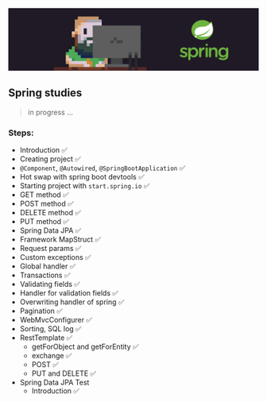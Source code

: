 <img src="imgs/springboot.png" alt="banner dev and logo spring">

## Spring studies

> in progress ...

### Steps:

- Introduction ✅
- Creating project ✅
- `@Component`, `@Autowired`, `@SpringBootApplication` ✅
- Hot swap with spring boot devtools ✅
- Starting project with `start.spring.io` ✅
- GET method ✅
- POST method ✅
- DELETE method ✅
- PUT method ✅
- Spring Data JPA ✅
- Framework MapStruct ✅
- Request params ✅
- Custom exceptions ✅
- Global handler ✅
- Transactions ✅
- Validating fields ✅
- Handler for validation fields ✅
- Overwriting handler of spring ✅
- Pagination ✅
- WebMvcConfigurer ✅
- Sorting, SQL log ✅
- RestTemplate ✅
  - getForObject and getForEntity ✅
  - exchange ✅
  - POST ✅
  - PUT and DELETE ✅
- Spring Data JPA Test
  - Introduction ✅